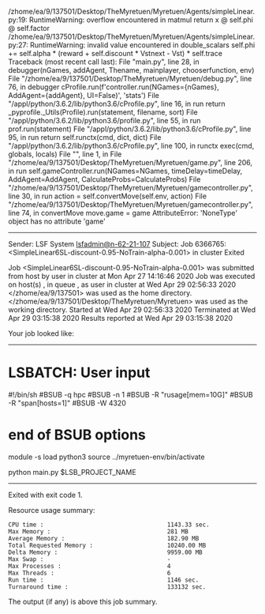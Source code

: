 /zhome/ea/9/137501/Desktop/TheMyretuen/Myretuen/Agents/simpleLinear.py:19: RuntimeWarning: overflow encountered in matmul
  return x @ self.phi @ self.factor
/zhome/ea/9/137501/Desktop/TheMyretuen/Myretuen/Agents/simpleLinear.py:27: RuntimeWarning: invalid value encountered in double_scalars
  self.phi += self.alpha * (reward + self.discount * Vstnext - Vst) * self.trace
Traceback (most recent call last):
  File "main.py", line 28, in <module>
    debugger(nGames, addAgent, Thename, mainplayer, chooserfunction, env)
  File "/zhome/ea/9/137501/Desktop/TheMyretuen/Myretuen/debug.py", line 76, in debugger
    cProfile.run(f'controller.run(NGames={nGames}, AddAgent={addAgent}, UI=False)', 'stats')
  File "/appl/python/3.6.2/lib/python3.6/cProfile.py", line 16, in run
    return _pyprofile._Utils(Profile).run(statement, filename, sort)
  File "/appl/python/3.6.2/lib/python3.6/profile.py", line 55, in run
    prof.run(statement)
  File "/appl/python/3.6.2/lib/python3.6/cProfile.py", line 95, in run
    return self.runctx(cmd, dict, dict)
  File "/appl/python/3.6.2/lib/python3.6/cProfile.py", line 100, in runctx
    exec(cmd, globals, locals)
  File "<string>", line 1, in <module>
  File "/zhome/ea/9/137501/Desktop/TheMyretuen/Myretuen/game.py", line 206, in run
    self.gameController.run(NGames=NGames, timeDelay=timeDelay, AddAgent=AddAgent, CalculateProbs=CalculateProbs)
  File "/zhome/ea/9/137501/Desktop/TheMyretuen/Myretuen/gamecontroller.py", line 30, in run
    action = self.convertMove(self.env, action)
  File "/zhome/ea/9/137501/Desktop/TheMyretuen/Myretuen/gamecontroller.py", line 74, in convertMove
    move.game = game
AttributeError: 'NoneType' object has no attribute 'game'

------------------------------------------------------------
Sender: LSF System <lsfadmin@n-62-21-107>
Subject: Job 6366765: <SimpleLinear6SL-discount-0.95-NoTrain-alpha-0.001> in cluster <dcc> Exited

Job <SimpleLinear6SL-discount-0.95-NoTrain-alpha-0.001> was submitted from host <gbarlogin1> by user <s183914> in cluster <dcc> at Mon Apr 27 14:16:46 2020
Job was executed on host(s) <n-62-21-107>, in queue <hpc>, as user <s183914> in cluster <dcc> at Wed Apr 29 02:56:33 2020
</zhome/ea/9/137501> was used as the home directory.
</zhome/ea/9/137501/Desktop/TheMyretuen/Myretuen> was used as the working directory.
Started at Wed Apr 29 02:56:33 2020
Terminated at Wed Apr 29 03:15:38 2020
Results reported at Wed Apr 29 03:15:38 2020

Your job looked like:

------------------------------------------------------------
# LSBATCH: User input
#!/bin/sh
#BSUB -q hpc
#BSUB -n 1
#BSUB -R "rusage[mem=10G]"
#BSUB -R "span[hosts=1]"
#BSUB -W 4320
# end of BSUB options

module -s load python3
source ../myretuen-env/bin/activate

python main.py $LSB_PROJECT_NAME


------------------------------------------------------------

Exited with exit code 1.

Resource usage summary:

    CPU time :                                   1143.33 sec.
    Max Memory :                                 281 MB
    Average Memory :                             182.90 MB
    Total Requested Memory :                     10240.00 MB
    Delta Memory :                               9959.00 MB
    Max Swap :                                   -
    Max Processes :                              4
    Max Threads :                                6
    Run time :                                   1146 sec.
    Turnaround time :                            133132 sec.

The output (if any) is above this job summary.

